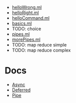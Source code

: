 - [helloWrong.ml](helloWrong.ml)
- [helloRight.ml](helloRight.ml)
- [helloCommand.ml](helloCommand.ml)
- [basics.ml](basics.ml)
- TODO: choice
- [pipes.ml](pipes.ml)
- [morePipes.ml](morePipes.ml)
- TODO: map reduce simple
- TODO: map reduce complex

# Docs #
- [Async](https://ocaml.janestreet.com/ocaml-core/111.28.00/doc/async/#Std)
- [Deferred](https://ocaml.janestreet.com/ocaml-core/111.28.00/doc/async/#Std.Deferred)
- [Pipe](https://ocaml.janestreet.com/ocaml-core/111.28.00/doc/async/#Std.Pipe)
